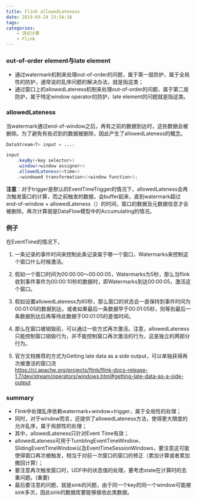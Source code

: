 ```yaml
---
title: Flink allowedLateness
date: 2019-03-24 13:34:18
tags: 
categories:
	- 流式计算 
	- Flink
---
```



### out-of-order element与late element
* 通过watermark机制来处理out-of-order的问题，属于第一层防护，属于全局性的防护，通常说的乱序问题的解决办法，就是指这类；
* 通过窗口上的allowedLateness机制来处理out-of-order的问题，属于第二层防护，属于特定window operator的防护，late element的问题就是指这类。

### allowedLateness

当watermark通过end-of-window之后，再有之前的数据到达时，这些数据会被删除。为了避免有些迟到的数据被删除，因此产生了allowedLateness的概念。
```java
DataStream<T> input = ...;

input
    .keyBy(<key selector>)
    .window(<window assigner>)
    .allowedLateness(<time>)
    .<windowed transformation>(<window function>);
```
**注意**：对于trigger是默认的EventTimeTrigger的情况下，allowedLateness会再次触发窗口的计算，而之前触发的数据，会buffer起来，直到watermark超过end-of-window + allowedLateness（）的时间，窗口的数据及元数据信息才会被删除。再次计算就是DataFlow模型中的Accumulating的情况。

### 例子
在EventTime的情况下，       
 
1. 一条记录的事件时间来控制此条记录属于哪一个窗口，Watermarks来控制这个窗口什么时候激活。
   
2. 假如一个窗口时间为00:00:00～00:00:05，Watermarks为5秒，那么当flink收到事件事件为00:00:10秒的数据时，即Watermarks到达00:00:05，激活这个窗口。

3. 假如设置allowedLateness为60秒，那么窗口的状态会一直保持到事件时间为00:01:05的数据到达，或者如果最后一条数据早于00:01:05秒，则等到最后一条数据到达后再等待此数据于00:01:05的差值时间。    
 
4. 那么在窗口被销毁前，可以通过一些方式再次激活。注意，allowedLateness只能控制窗口销毁行为，并不能控制窗口再次激活的行为，这是独立的两部分行为。
 
5. 官方文档推荐的方式为Getting late data as a side output，可以单独获得再次被激活的窗口流    
https://ci.apache.org/projects/flink/flink-docs-release-1.7/dev/stream/operators/windows.html#getting-late-data-as-a-side-output

### summary
* Flink中处理乱序依赖watermark+window+trigger，属于全局性的处理；
* 同时，对于window而言，还提供了allowedLateness方法，使得更大限度的允许乱序，属于局部性的处理；
* 其中，allowedLateness只针对Event Time有效；
* allowedLateness可用于TumblingEventTimeWindow、SlidingEventTimeWindow以及EventTimeSessionWindows，要注意这可能使得窗口再次被触发，相当于对前一次窗口的窗口的修正（累加计算或者累加撤回计算）；
* 要注意再次触发窗口时，UDF中的状态值的处理，要考虑state在计算时的去重问题。(重要)
* 最后要注意的问题，就是sink的问题，由于同一个key的同一个window可能被sink多次，因此sink的数据库要能够接收此类数据。
